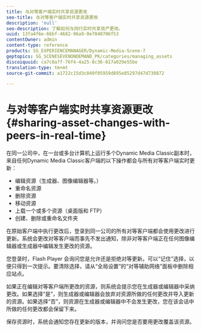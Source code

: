 ```yaml
---
title: 与对等客户端实时共享资源更改
seo-title: 与对等客户端实时共享资源更改
description: 'null'
seo-description: 了解如何与同行实时共享资产更改。
uuid: 13fa4f6e-66bf-4682-96a9-0e7040706f53
contentOwner: admin
content-type: reference
products: SG_EXPERIENCEMANAGER/Dynamic-Media-Scene-7
geptopics: SG_SCENESEVENONDEMAND_PK/categories/managing_assets
discoiquuid: ca7c8a7f-76f4-4a25-8c36-617a029e55be
translation-type: tm+mt
source-git-commit: a1722c15d3c049f05959d895e85297d47d730872

---
```



# 与对等客户端实时共享资源更改{#sharing-asset-changes-with-peers-in-real-time}

在同一公司中，在一台或多台计算机上运行多个Dynamic Media Classic副本时，来自任何Dynamic Media Classic客户端的以下操作都会与所有对等客户端实时更新：

* 编辑资源（生成器、图像编辑器等。）
* 重命名资源
* 删除资源
* 移动资源
* 上载一个或多个资源（桌面版和 FTP）
* 创建、删除或重命名文件夹

在原始客户端中执行更改后，登录到同一公司的所有对等客户端都会使用更改进行更新。系统会更改对等客户端而事先不发出通知，除非对等客户端正在任何图像编辑器或生成器中编辑发生更改的资源。

您登录时，Flash Player 会询问您是允许还是拒绝对等更新。可以“记住”选择，以便只得到一次提示。要清除选择，请从“全局设置”的“对等辅助网络”面板中删除相应站点。

如果正在编辑对等客户端所更改的资源，则系统会提示您在生成器或编辑器中采纳更改。如果选择“是”，则生成器或编辑器会放弃对资源所做的任何更改并导入更新的资源。如果选择“否”，则资源在生成器或编辑器中不会发生更改，您在该会话中所做的任何更改都会保留下来。

保存资源时，系统会通知您存在更新的版本，并询问您是否要用更改覆盖该资源。
